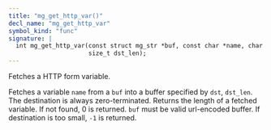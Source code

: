 ```yaml
---
title: "mg_get_http_var()"
decl_name: "mg_get_http_var"
symbol_kind: "func"
signature: |
  int mg_get_http_var(const struct mg_str *buf, const char *name, char *dst,
                      size_t dst_len);
---
```


Fetches a HTTP form variable.

Fetches a variable `name` from a `buf` into a buffer specified by `dst`,
`dst_len`. The destination is always zero-terminated. Returns the length of
a fetched variable. If not found, 0 is returned. `buf` must be valid
url-encoded buffer. If destination is too small, `-1` is returned. 

